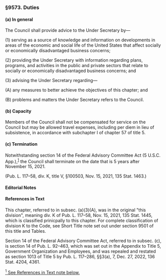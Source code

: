 ### §9573. Duties ###

#### (a) In general ####

The Council shall provide advice to the Under Secretary by—

(1) serving as a source of knowledge and information on developments in areas of the economic and social life of the United States that affect socially or economically disadvantaged business concerns;

(2) providing the Under Secretary with information regarding plans, programs, and activities in the public and private sectors that relate to socially or economically disadvantaged business concerns; and

(3) advising the Under Secretary regarding—

(A) any measures to better achieve the objectives of this chapter; and

(B) problems and matters the Under Secretary refers to the Council.

#### (b) Capacity ####

Members of the Council shall not be compensated for service on the Council but may be allowed travel expenses, including per diem in lieu of subsistence, in accordance with subchapter I of chapter 57 of title 5.

#### (c) Termination ####

Notwithstanding section 14 of the Federal Advisory Committee Act (5 U.S.C. App.),<sup><a href="#9573_1_target" name="9573_1">1</a></sup> the Council shall terminate on the date that is 5 years after November 15, 2021.

(Pub. L. 117–58, div. K, title V, §100503, Nov. 15, 2021, 135 Stat. 1463.)

#### **Editorial Notes** ####

#### References in Text ####

This chapter, referred to in subsec. (a)(3)(A), was in the original "this division", meaning div. K of Pub. L. 117–58, Nov. 15, 2021, 135 Stat. 1445, which is classified prinicpally to this chapter. For complete classification of division K to the Code, see Short Title note set out under section 9501 of this title and Tables.

Section 14 of the Federal Advisory Committee Act, referred to in subsec. (c), is section 14 of Pub. L. 92–463, which was set out in the Appendix to Title 5, Government Organization and Employees, and was repealed and restated as section 1013 of Title 5 by Pub. L. 117–286, §§3(a), 7, Dec. 27, 2022, 136 Stat. 4204, 4361.

[<sup>1</sup> See References in Text note below.](#9573_1)